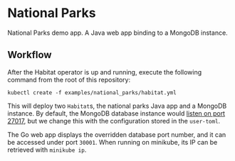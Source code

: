 # National Parks

National Parks demo app. A Java web app binding to a MongoDB instance.

## Workflow

After the Habitat operator is up and running, execute the following command from the root of this repository:

```
kubectl create -f examples/national_parks/habitat.yml
```

This will deploy two `Habitat`s, the national parks Java app and a MongoDB instance. By default, the MongoDB database instance would [listen
on port
27017](https://github.com/habitat-sh/core-plans/blob/master/mongodb/default.toml#L59),
but we change this with the configuration stored in the `user-toml`.

The Go web app displays the overridden database port number, and it can be
accessed under port `30001`. When running on minikube, its IP can be retrieved
with `minikube ip`.
